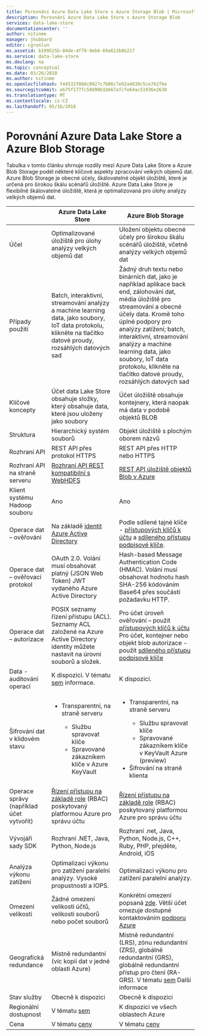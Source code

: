 ```yaml
---
title: Porovnání Azure Data Lake Store s Azure Storage Blob | Microsoft Docs
description: Porovnání Azure Data Lake Store s Azure Storage Blob
services: data-lake-store
documentationcenter: ''
author: nitinme
manager: jhubbard
editor: cgronlun
ms.assetid: b199525b-84de-4f79-9eb6-69a613b8b217
ms.service: data-lake-store
ms.devlang: na
ms.topic: conceptual
ms.date: 03/26/2018
ms.author: nitinme
ms.openlocfilehash: f44532f0b0c0927c7b06c7e92a4839c5ce762f6e
ms.sourcegitcommit: eb75f177fc59d90b1b667afcfe64ac51936e2638
ms.translationtype: MT
ms.contentlocale: cs-CZ
ms.lasthandoff: 05/16/2018
---
```

# <a name="comparing-azure-data-lake-store-and-azure-blob-storage"></a>Porovnání Azure Data Lake Store a Azure Blob Storage
Tabulka v tomto článku shrnuje rozdíly mezi Azure Data Lake Store a Azure Blob Storage podél některé klíčové aspekty zpracování velkých objemů dat. Azure Blob Storage je obecné účely, škálovatelné objekt úložiště, které je určená pro širokou škálu scénářů úložiště. Azure Data Lake Store je flexibilně škálovatelné úložiště, která je optimalizovaná pro úlohy analýzy velkých objemů dat.

|  | Azure Data Lake Store | Azure Blob Storage |
| --- | --- | --- |
| Účel |Optimalizované úložiště pro úlohy analýzy velkých objemů dat |Uložení objektu obecné účely pro širokou škálu scénářů úložiště, včetně analýzy velkých objemů dat |
| Případy použití |Batch, interaktivní, streamování analýzy a machine learning data, jako soubory, IoT data protokolu, klikněte na tlačítko datové proudy, rozsáhlých datových sad |Žádný druh textu nebo binárních dat, jako je například aplikace back end, zálohování dat, média úložiště pro streamování a obecné účely data. Kromě toho úplné podpory pro analýzy zatížení; batch, interaktivní, streamování analýzy a machine learning data, jako soubory, IoT data protokolu, klikněte na tlačítko datové proudy, rozsáhlých datových sad |
| Klíčové koncepty |Účet data Lake Store obsahuje složky, který obsahuje data, které jsou uloženy jako soubory |Účet úložiště obsahuje kontejnery, která naopak má data v podobě objektů BLOB |
| Struktura |Hierarchický systém souborů |Objekt úložiště s plochým oborem názvů |
| Rozhraní API |REST API přes protokol HTTPS |REST API přes HTTP nebo HTTPS |
| Rozhraní API na straně serveru |[Rozhraní API REST kompatibilní s WebHDFS](https://msdn.microsoft.com/library/azure/mt693424.aspx) |[REST API úložiště objektů Blob v Azure](https://msdn.microsoft.com/library/azure/dd135733.aspx) |
| Klient systému Hadoop souboru |Ano |Ano |
| Operace dat – ověřování |Na základě [identit Azure Active Directory](../active-directory/active-directory-authentication-scenarios.md) |Podle sdílené tajné klíče - [přístupových klíčů k účtu](../storage/common/storage-create-storage-account.md#manage-your-storage-account) a [sdíleného přístupu podpisové klíče](../storage/common/storage-dotnet-shared-access-signature-part-1.md). |
| Operace dat – ověřovací protokol |OAuth 2.0. Volání musí obsahovat platný (JSON Web Token) JWT vydaného Azure Active Directory |Hash-based Message Authentication Code (HMAC). Volání musí obsahovat hodnotu hash SHA-256 kódováním Base64 přes součástí požadavku HTTP. |
| Operace dat – autorizace |POSIX seznamy řízení přístupu (ACL).  Seznamy ACL založené na Azure Active Directory identity můžete nastavit na úrovni souborů a složek. |Pro účet úroveň ověřování – použít [přístupových klíčů k účtu](../storage/common/storage-create-storage-account.md#manage-your-storage-account)<br>Pro účet, kontejner nebo objekt blob autorizace - použít [sdíleného přístupu podpisové klíče](../storage/common/storage-dotnet-shared-access-signature-part-1.md) |
| Data - auditování operací |K dispozici. V tématu [sem](data-lake-store-diagnostic-logs.md) informace. |K dispozici. |
| Šifrování dat v klidovém stavu |<ul><li>Transparentní, na straně serveru</li> <ul><li>Službu spravovat klíče</li><li>Spravované zákazníkem klíče v Azure KeyVault</li></ul></ul> |<ul><li>Transparentní, na straně serveru</li> <ul><li>Službu spravovat klíče</li><li>Spravované zákazníkem klíče v KeyVault Azure (preview)</li></ul><li>Šifrování na straně klienta</li></ul> |
| Operace správy (například účet vytvořit) |[Řízení přístupu na základě role](../role-based-access-control/overview.md) (RBAC) poskytovaný platformou Azure pro správu účtu |[Řízení přístupu na základě role](../role-based-access-control/overview.md) (RBAC) poskytovaný platformou Azure pro správu účtu |
| Vývojáři sady SDK |Rozhraní .NET, Java, Python, Node.js |Rozhraní .net, Java, Python, Node.js, C++, Ruby, PHP, přejděte, Android, iOS |
| Analýza výkonu zatížení |Optimalizaci výkonu pro zatížení paralelní analýzy. Vysoké propustnosti a IOPS. |Optimalizaci výkonu pro zatížení paralelní analýzy. |
| Omezení velikosti |Žádné omezení velikosti účtů, velikosti souborů nebo počet souborů |Konkrétní omezení popsaná [zde](../storage/common/storage-scalability-targets.md). Větší účet omezuje dostupné kontaktováním [podporu Azure](https://azure.microsoft.com/support/faq/) |
| Geografická redundance |Místně redundantní (víc kopií dat v jedné oblasti Azure) |Místně redundantní (LRS), zónu redundantní (ZRS), globálně redundantní (GRS), globálně redundantní přístup pro čtení (RA-GRS). V tématu [sem](../storage/common/storage-redundancy.md) Další informace |
| Stav služby |Obecně k dispozici |Obecně k dispozici |
| Regionální dostupnost |V tématu [sem](https://azure.microsoft.com/regions/#services) |K dispozici ve všech oblastech Azure |
| Cena |V tématu [ceny](https://azure.microsoft.com/pricing/details/data-lake-store/) |V tématu [ceny](https://azure.microsoft.com/pricing/details/storage/) |


